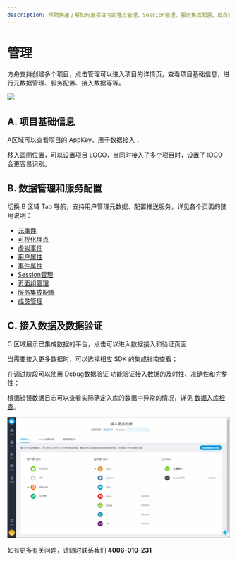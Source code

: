 ```yaml
---
description: 帮助快速了解如何进项目内的埋点管理、Session管理、服务集成配置、成员管理
---
```


# 管理

方舟支持创建多个项目，点击管理可以进入项目的详情页，查看项目基础信息，进行元数据管理、服务配置、接入数据等等。

![ ](https://imguserradar.analysys.cn/fangzhou/img/2018/12/201812191122119940.png)

## A. 项目基础信息

A区域可以查看项目的 AppKey，用于数据接入；

移入圆圈位置，可以设置项目 LOGO，当同时接入了多个项目时，设置了 lOGO 会更容易识别。

## B. 数据管理和服务配置

切换 B 区域 Tab 导航，支持用户管理元数据、配置推送服务，详见各个页面的使用说明：

* [元事件](meta-events.md)
* [可视化埋点](virtualizer.md)
* [虚拟事件](merged-events.md)
* [用户属性](user-properties.md)
* [事件属性](event-properties.md)
* [Session管理](session.md)
* [页面组管理](pagegroup.md)
* [服务集成配置](integrations.md)
* [成员管理](member.md)

## C. 接入数据及数据验证

C 区域展示已集成数据的平台，点击可以进入数据接入和验证页面

当需要接入更多数据时，可以选择相应 SDK 的集成指南查看；

在调试阶段可以使用 Debug数据验证 功能验证接入数据的及时性、准确性和完整性；

根据错误数据日志可以查看实际确定入库的数据中异常的情况，详见 [数据入库检查](../../integration/data-verification/data_debug.md)。

![](../../.gitbook/assets/image%20%2842%29.png)

如有更多有关问题，请随时联系我们 **4006-010-231**

